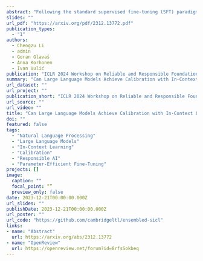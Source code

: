 ```yaml
---
abstract: "Following the standard supervised fine-tuning (SFT) paradigm, in-context learning (ICL) has become an efficient approach propelled by the recent advancements in large language models (LLMs), yielding promising performance across various tasks in few-shot data setups. However, both paradigms are prone to suffer from the critical problem of overconfidence (i.e., miscalibration), especially in such limited data setups. In this work, we deliver an in-depth analysis of the behavior across different choices of learning methods from the perspective of both performance and calibration, as well as their interplay. Through extensive controlled experiments, we find that simultaneous gains for both task performance and calibration are difficult to achieve, and the problem of miscalibration exists across all learning methods in low-resource scenarios. To address this challenging trade-off between performance and calibration, we then investigate the potential of self-ensembling techniques applied at different modeling stages (e.g., variations of in-context examples or variations in prompts or different ensembling strategies). We justify the feasibility of self-ensembling on SFT in addition to ICL, to make the predictions more calibrated and have comparable or even better performance. Our work sheds light on which learning paradigm to choose and how to enhance both task performance and calibration of LLMs."
slides: ""
url_pdf: "https://arxiv.org/pdf/2312.13772.pdf"
publication_types:
  - "1"
authors:
  - Chengzu Li
  - admin
  - Goran Glavaš
  - Anna Korhonen
  - Ivan Vulić
publication: "ICLR 2024 Workshop on Reliable and Responsible Foundation Models"
summary: "Can Large Language Models Achieve Calibration with In-Context Learning?"
url_dataset: ""
url_project: ""
publication_short: "ICLR 2024 Workshop on Reliable and Responsible Foundation Models"
url_source: ""
url_video: ""
title: "Can Large Language Models Achieve Calibration with In-Context Learning?"
doi: ""
featured: false
tags: 
  - "Natural Language Processing"
  - "Large Language Models"
  - "In-Context Learning"
  - "Calibration"
  - "Responsible AI"
  - "Parameter-Efficient Fine-Tuning"
projects: []
image:
  caption: ""
  focal_point: “”
  preview_only: false
date: 2023-12-21T00:00:00.000Z
url_slides: ""
publishDate: 2023-12-21T00:00:00.000Z
url_poster: ""
url_code: "https://github.com/cambridgeltl/ensembled-sicl"
links:
- name: "Abstract"
  url: https://arxiv.org/abs/2312.13772
- name: "OpenReview"
  url: https://openreview.net/forum?id=8rfsSokbeq
---
```

